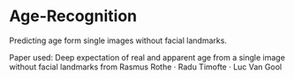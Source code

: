 # Age-Recognition
Predicting age form single images without facial landmarks. 

Paper used: Deep expectation of real and apparent age from a single image
without facial landmarks from Rasmus Rothe · Radu Timofte · Luc Van Gool

